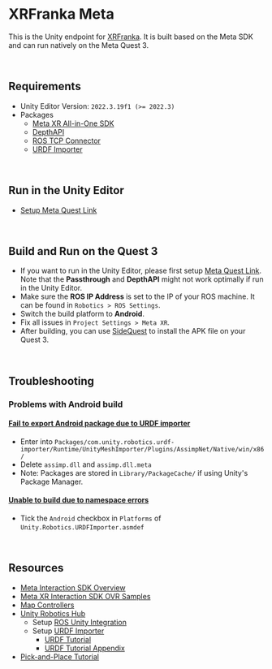 # XRFranka Meta

This is the Unity endpoint for [XRFranka](https://github.com/LOOP115/Franka_XR_Hub). It is built based on the Meta SDK and can run natively on the Meta Quest 3.

<br>

## Requirements

- Unity Editor Version: `2022.3.19f1 (>= 2022.3)`
- Packages
  - [Meta XR All-in-One SDK](https://assetstore.unity.com/packages/tools/integration/meta-xr-all-in-one-sdk-269657)
  - [DepthAPI](https://github.com/oculus-samples/Unity-DepthAPI)
  - [ROS TCP Connector](https://github.com/Unity-Technologies/ROS-TCP-Connector)
  - [URDF Importer](https://github.com/Unity-Technologies/URDF-Importer)

<br>

## Run in the Unity Editor

- [Setup Meta Quest Link](https://www.meta.com/en-gb/help/quest/articles/headsets-and-accessories/oculus-link/set-up-link/)

<br>

## Build and Run on the Quest 3

- If you want to run in the Unity Editor, please first setup [Meta Quest Link](https://www.meta.com/en-gb/help/quest/articles/headsets-and-accessories/oculus-link/set-up-link/). Note that the **Passthrough** and **DepthAPI** might not work optimally if run in the Unity Editor.
- Make sure the **ROS IP Address** is set to the IP of your ROS machine. It can be found in `Robotics > ROS Settings`.
- Switch the build platform to **Android**.
- Fix all issues in `Project Settings > Meta XR`.
- After building, you can use [SideQuest](https://sidequestvr.com/) to install the APK file on your Quest 3.

<br>

## Troubleshooting

### Problems with Android build

#### [Fail to export Android package due to URDF importer](https://github.com/Unity-Technologies/URDF-Importer/issues/212)

- Enter into `Packages/com.unity.robotics.urdf-importer/Runtime/UnityMeshImporter/Plugins/AssimpNet/Native/win/x86/`
- Delete `assimp.dll` and `assimp.dll.meta`
- Note: Packages are stored in `Library/PackageCache/` if using Unity's Package Manager.

#### [Unable to build due to namespace errors](https://github.com/Unity-Technologies/Unity-Robotics-Hub/issues/215)

- Tick the `Android` checkbox in `Platforms` of `Unity.Robotics.URDFImporter.asmdef`

<br>

## Resources

- [Meta Interaction SDK Overview](https://developer.oculus.com/documentation/unity/unity-isdk-interaction-sdk-overview/)
- [Meta XR Interaction SDK OVR Samples](https://assetstore.unity.com/packages/tools/integration/meta-xr-interaction-sdk-ovr-samples-268521)
- [Map Controllers](https://developer.oculus.com/documentation/unity/unity-ovrinput/)
- [Unity Robotics Hub](https://github.com/Unity-Technologies/Unity-Robotics-Hub/tree/main)
  - Setup [ROS Unity Integration](https://github.com/Unity-Technologies/Unity-Robotics-Hub/blob/main/tutorials/ros_unity_integration/README.md)
  - Setup [URDF Importer](https://github.com/Unity-Technologies/URDF-Importer)
    - [URDF Tutorial](https://github.com/Unity-Technologies/Unity-Robotics-Hub/blob/main/tutorials/urdf_importer/urdf_tutorial.md)
    - [URDF Tutorial Appendix](https://github.com/Unity-Technologies/Unity-Robotics-Hub/blob/main/tutorials/urdf_importer/urdf_appendix.md##Convex-Mesh-Collider)
- [Pick-and-Place Tutorial](https://github.com/Unity-Technologies/Unity-Robotics-Hub/tree/main/tutorials/pick_and_place)
